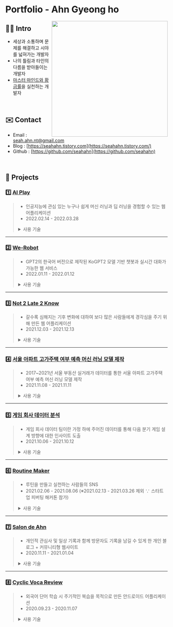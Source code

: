 # Portfolio - Ahn Gyeong ho

<img src="https://user-images.githubusercontent.com/73585246/162635584-0f08fe79-1072-4aa5-b6f5-723f5ceb69be.jpeg" align="right" height=360/>

## :man_astronaut: Intro

- 세상과 소통하며 문제를 해결하고 시야를 넓혀가는 개발자
- 나의 틀림과 타인의 다름을 받아들이는 개발자
- [마스터 마인드와 황금률](https://www.notion.so/8619b8ef7ac046c49f9dab98aabd221a)을 실천하는 개발자

<br/>

## :envelope: Contact

- Email : seah.ahn.nt@gmail.com
- Blog : [https://seahahn.tistory.com](https://seahahn.tistory.com/)
- Github : [https://github.com/seahahn](https://github.com/seahahn)

<br/>

## :file_folder: Projects

### 1️⃣ [AI Play](https://github.com/AI-Play/Architecture)
<blockquote>
  
- 인공지능에 관심 있는 누구나 쉽게 머신 러닝과 딥 러닝을 경험할 수 있는 웹 어플리케이션  
- 2022.02.14 - 2022.03.28
<details>
  <summary>사용 기술</summary>
  <br/>
  
  | 분류 | 기술 목록 |
  | --- | --- |
  | Frontend | React.js, TailwindCSS |
  | Backend | FastAPI, Django, Fastify, Python, Go |
  | Database | PostgreSQL, MongoDB |
  | DevOps | AWS (S3, Lambda), GCP (App Engine, Cloud Build), Heroku, Vercel |
  | Data Science | Pandas, Scikit-Learn, Bokeh |
  | etc. | Git · Github, JWT, Swagger |
</details>
</blockquote>

---

### 2️⃣ [We-Robot](https://github.com/seahahn/we-robot)
<blockquote>
  
- GPT2의 한국어 버전으로 제작된 KoGPT2 모델 기반 챗봇과 실시간 대화가 가능한 웹 서비스
- 2022.01.11 - 2022.01.12
<details>
  <summary>사용 기술</summary>
  <br/>
  
  | 분류 | 기술 목록 |
  | --- | --- |
  | Frontend | HTML/CSS/JS, socket.io.js |
  | Backend | Flask, Flask-SocketIO, Python |
  | Data Science | PyTorch |
</details>
</blockquote>

---

### 3️⃣ [Not 2 Late 2 Know](https://github.com/seahahn/not2late2know)
<blockquote>
  
- 갈수록 심해지는 기후 변화에 대하여 보다 많은 사람들에게 경각심을 주기 위해 만든 웹 어플리케이션
- 2021.12.03 - 2021.12.13
<details>
  <summary>사용 기술</summary>
  <br/>
  
  | 분류 | 기술 목록 |
  | --- | --- |
  | Frontend | HTML/CSS/JS, Chart.js |
  | Backend | Flask, APScheduler, Python |
  | Database | PostgreSQL |
  | DevOps | Heroku |
  | Data Science | Pandas, Scikit-Learn |
  | etc. | Git |
</details>
</blockquote>

---

### 4️⃣ [서울 아파트 고가주택 여부 예측 머신 러닝 모델 제작](https://github.com/seahahn/ml/blob/main/seoul_apartment_price.ipynb)
<blockquote>
  
- 2017~2021년 서울 부동산 실거래가 데이터를 통한 서울 아파트 고가주택 여부 예측 머신 러닝 모델 제작
- 2021.11.08 - 2021.11.11
<details>
  <summary>사용 기술</summary>
  <br/>
  
  | 분류 | 기술 목록 |
  | --- | --- |
  | Data Science | Pandas, Scikit-Learn, Seaborn |
</details>
</blockquote>

---

### 5️⃣ [게임 회사 데이터 분석](https://github.com/seahahn/data_analysis/blob/main/game_company_data.ipynb)
<blockquote>
  
- 게임 회사 데이터 팀이란 가정 하에 주어진 데이터를 통해 다음 분기 게임 설계 방향에 대한 인사이트 도출
- 2021.10.06 - 2021.10.12
<details>
  <summary>사용 기술</summary>
  <br/>
  
  | 분류 | 기술 목록 |
  | --- | --- |
  | Data Science | Pandas, Numpy, Matplotlib |
</details>
</blockquote>

---

### 6️⃣ [Routine Maker](https://github.com/seahahn/routine_maker)
<blockquote>
  
- 루틴을 만들고 실천하는 사람들의 SNS
- 2021.02.06 - 2021.08.06 (※2021.02.13 - 2021.03.26 제외 ∵ 스타트업 피버팅 해커톤 참가)
<details>
  <summary>사용 기술</summary>
  <br/>
  
  | 분류 | 기술 목록 |
  | --- | --- |  
  | Mobile | Android - Kotlin, Gson, Glide, Retrofit, Room, FCM |
  | Backend | PHP, Apache HTTP Server |
  | Database | MariaDB |
  | DevOps | AWS (EC2, S3) |
  | etc. | Git |
</details>
</blockquote>

---

### 7️⃣ [Salon de Ahn](https://github.com/seahahn/salon_de_ahn)
<blockquote>
  
- 개인적 관심사 및 일상 기록과 함께 방문자도 기록을 남길 수 있게 한 개인 블로그 + 커뮤니티형 웹사이트
- 2020.11.11 - 2021.01.04
<details>
  <summary>사용 기술</summary>
  <br/>
  
  | 분류 | 기술 목록 |
  | --- | --- |  
  | Frontend | HTML/CSS/JS, jQuery, Bootstrap |
  | Backend | PHP, Apache HTTP Server |
  | Database | MariaDB |
  | DevOps | AWS (EC2, S3, Route 53) |
  | etc. | Git |
</details>
</blockquote>

---

### 8️⃣ [Cyclic Voca Review](https://github.com/seahahn/cyclic_voca_review)
<blockquote>
  
- 외국어 단어 학습 시 주기적인 복습을 목적으로 만든 안드로이드 어플리케이션
- 2020.09.23 - 2020.11.07
<details>
  <summary>사용 기술</summary>
  <br/>
  
  | 분류 | 기술 목록 |
  | --- | --- |  
  | Mobile | Android - Java, Gson, Glide |
  | etc. | Git |
</details>
</blockquote>
